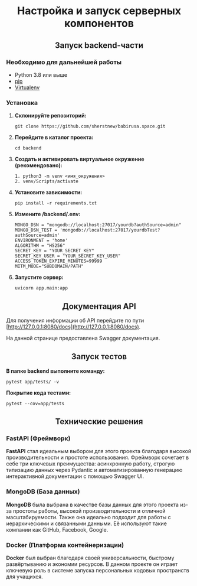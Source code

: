 <h1 align="center">Настройка и запуск серверных компонентов</a> 
<h2 align="center">Запуск backend-части </h2>

### Необходимо для дальнейшей работы

- Python 3.8 или выше
- [pip](https://pip.pypa.io/en/stable/)
- [Virtualenv](https://pypi.org/project/virtualenv/)

### Установка

1. **Склонируйте репозиторий:**

    ```shell
    git clone https://github.com/sherstnew/babirusa.space.git
    ```

2. **Перейдите в каталог проекта:**

    ```shell
    cd backend
    ```

3. **Создать и активировать виртуальное окружение (рекомендовано):**

    ```shell
    1. python3 -m venv <имя_окружения>
    2. venv/Scripts/activate
    ```
4. **Установите зависимости:**

    ```shell
    pip install -r requirements.txt
    ```
5. **Измените /backend/.env:**

    ```
    MONGO_DSN = "mongodb://localhost:27017/yourdb?authSource=admin"
    MONGO_DSN_TEST = 'mongodb://localhost:27017/yourdbTest?authSource=admin'
    ENVIRONMENT = 'home'
    ALGORITHM = "HS256"
    SECRET_KEY = "YOUR_SECRET_KEY"
    SECRET_KEY_USER = "YOUR_SECRET_KEY_USER"
    ACCESS_TOKEN_EXPIRE_MINUTES=99999
    MITM_MODE="SUBDOMAIN/PATH"
    
    ```
 6. **Запустите сервер:**

    ```shell
    uvicorn app.main:app
    ```
<h2 align="center">Документация API</h2>

Для получения информации об API перейдите по пути [http://127.0.0.1:8080/docs](http://127.0.0.1:8080/docs).

На данной странице предоставлена Swagger документация.

<h2 align="center">Запуск тестов</h2>

**В папке backend выполните команду:**

 ```shell
 pytest app/tests/ -v 
 ```

**Покрытие кода тестами:**

 ```shell
 pytest --cov=app/tests
 ```

<h2 align="center">Технические решения</h2>


### FastAPI (Фреймворк)

**FastAPI** стал идеальным выбором для этого проекта благодаря высокой производительности и простоте использования. Фреймворк сочетает в себе три ключевых преимущества: асинхронную работу, строгую типизацию данных через Pydantic и автоматизированную генерацию интерактивной документации с помощью Swagger UI.


### MongoDB (База данных)

**MongoDB** была выбрана в качестве базы данных для этого проекта из-за простоты работы, высокой производительности и отличной масштабируемости. Также она идеально подходит для работы с иерархическими и связанными данными. Её используют такие компании как GitHub, Facebook, Google.


### Docker (Платформа контейнеризации)

**Docker** был выбран благодаря своей универсальности, быстрому развёртыванию и экономии ресурсов. В данном проекте он играет ключевую роль в системе запуска персональных кодовых пространств для учащихся.
